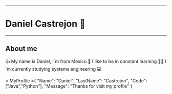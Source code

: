 ___________________________________________________________________
#                       Daniel Castrejon 👋 
___________________________________________________________________

## About me
👍 My name is Daniel, I´m from Mexico 
📖 I like to be in constant learning 
👨‍🎓 I´m currently studying systems engineering 💻

<
    MyProfile ={
    "Name": "Daniel",
    "LastName": "Castrejon",
    "Code": ["Java","Python"],
    "Message": "Thanks for visit my profile"
    } 
>

<!--
**DanielDrex/DanielDrex** is a ✨ _special_ ✨ repository because its `README.md` (this file) appears on your GitHub profile.

Here are some ideas to get you started:

- 🔭 I’m currently working on ...
- 🌱 I’m currently learning ...
- 👯 I’m looking to collaborate on ...
- 🤔 I’m looking for help with ...
- 💬 Ask me about ...
- 📫 How to reach me: ...
- 😄 Pronouns: ...
- ⚡ Fun fact: ...
-->
